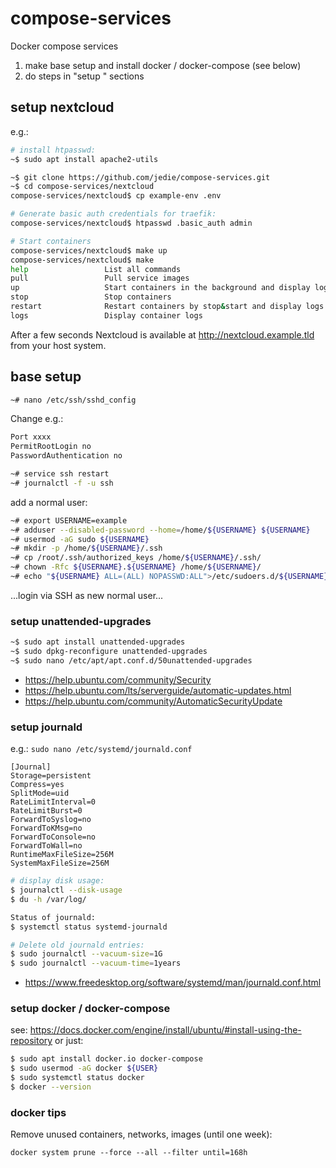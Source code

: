 # compose-services
Docker compose services

1. make base setup and install docker / docker-compose (see below)
2. do steps in "setup <service>" sections

## setup nextcloud

e.g.:

```bash
# install htpasswd:
~$ sudo apt install apache2-utils

~$ git clone https://github.com/jedie/compose-services.git
~$ cd compose-services/nextcloud
compose-services/nextcloud$ cp example-env .env

# Generate basic auth credentials for traefik:
compose-services/nextcloud$ htpasswd .basic_auth admin

# Start containers
compose-services/nextcloud$ make up
compose-services/nextcloud$ make
help                 List all commands
pull                 Pull service images
up                   Start containers in the background and display logs
stop                 Stop containers
restart              Restart containers by stop&start and display logs
logs                 Display container logs
```
After a few seconds Nextcloud is available at http://nextcloud.example.tld from your host system.


## base setup

```bash
~# nano /etc/ssh/sshd_config
```

Change e.g.:
```bash
Port xxxx
PermitRootLogin no
PasswordAuthentication no
```

```bash
~# service ssh restart
~# journalctl -f -u ssh
```

add a normal user:
```bash
~# export USERNAME=example
~# adduser --disabled-password --home=/home/${USERNAME} ${USERNAME}
~# usermod -aG sudo ${USERNAME}
~# mkdir -p /home/${USERNAME}/.ssh
~# cp /root/.ssh/authorized_keys /home/${USERNAME}/.ssh/
~# chown -Rfc ${USERNAME}.${USERNAME} /home/${USERNAME}/
~# echo "${USERNAME} ALL=(ALL) NOPASSWD:ALL">/etc/sudoers.d/${USERNAME}
```
...login via SSH as new normal user...


### setup unattended-upgrades

```bash
~$ sudo apt install unattended-upgrades
~$ sudo dpkg-reconfigure unattended-upgrades
~$ sudo nano /etc/apt/apt.conf.d/50unattended-upgrades
```
* https://help.ubuntu.com/community/Security
* https://help.ubuntu.com/lts/serverguide/automatic-updates.html
* https://help.ubuntu.com/community/AutomaticSecurityUpdate


### setup journald

e.g.: `sudo nano /etc/systemd/journald.conf`
```
[Journal]
Storage=persistent
Compress=yes
SplitMode=uid
RateLimitInterval=0
RateLimitBurst=0
ForwardToSyslog=no
ForwardToKMsg=no
ForwardToConsole=no
ForwardToWall=no
RuntimeMaxFileSize=256M
SystemMaxFileSize=256M
```

```bash
# display disk usage:
$ journalctl --disk-usage
$ du -h /var/log/

Status of journald:
$ systemctl status systemd-journald

# Delete old journald entries:
$ sudo journalctl --vacuum-size=1G
$ sudo journalctl --vacuum-time=1years
```

* https://www.freedesktop.org/software/systemd/man/journald.conf.html


### setup docker / docker-compose

see: https://docs.docker.com/engine/install/ubuntu/#install-using-the-repository
or just:
```bash
$ sudo apt install docker.io docker-compose
$ sudo usermod -aG docker ${USER}
$ sudo systemctl status docker
$ docker --version
```


### docker tips

Remove unused containers, networks, images (until one week):
```
docker system prune --force --all --filter until=168h
```